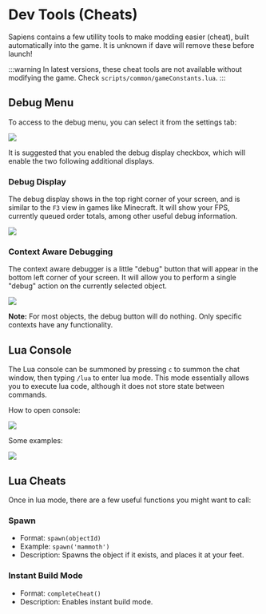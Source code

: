 # Dev Tools (Cheats)
Sapiens contains a few utillity tools to make modding easier (cheat), built automatically into the game. It is unknown if dave will remove these before launch!

:::warning
In latest versions, these cheat tools are not available without modifying the game. Check `scripts/common/gameConstants.lua`.
:::

## Debug Menu

To access to the debug menu, you can select it from the settings tab:

![](/images/cheat/debug_settings.png)

It is suggested that you enabled the debug display checkbox, which will enable the two following additional displays.

### Debug Display

The debug display shows in the top right corner of your screen, and is similar to the `F3` view in games like Minecraft. It will show your FPS, currently queued order totals, among other useful debug information.

![](/images/cheat/debug_display.png)

### Context Aware Debugging

The context aware debugger is a little "debug" button that will appear in the bottom left corner of your screen. It will allow you to perform a single "debug" action on the currently selected object.

![](/images/cheat/context_debug.png)

**Note:** For most objects, the debug button will do nothing. Only specific contexts have any functionality.


## Lua Console

The Lua console can be summoned by pressing `c` to summon the chat window, then typing `/lua` to enter lua mode. This mode essentially allows you to execute lua code, although it does not store state between commands.

How to open console:

![](/images/cheat/lua_console.png)

Some examples:

![](/images/cheat/lua_examples.png)

## Lua Cheats

Once in lua mode, there are a few useful functions you might want to call:

### Spawn

 - Format: `spawn(objectId)`
 - Example: `spawn('mammoth')`
 - Description: Spawns the object if it exists, and places it at your feet.

### Instant Build Mode

 - Format: `completeCheat()`
 - Description: Enables instant build mode.
